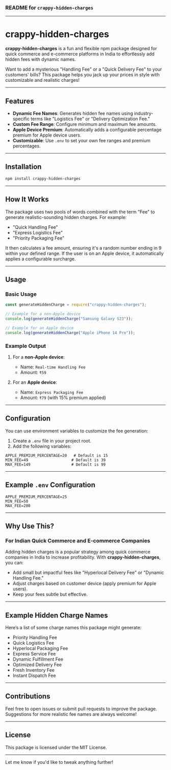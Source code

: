 ### README for `crappy-hidden-charges`

---

# crappy-hidden-charges

**crappy-hidden-charges** is a fun and flexible npm package designed for quick
commerce and e-commerce platforms in India to effortlessly add hidden fees with
dynamic names.

Want to add a mysterious "Handling Fee" or a "Quick Delivery Fee" to your
customers' bills? This package helps you jack up your prices in style with
customizable and realistic charges!

---

## Features

- **Dynamic Fee Names**: Generates hidden fee names using industry-specific
  terms like "Logistics Fee" or "Delivery Optimization Fee."
- **Custom Fee Range**: Configure minimum and maximum fee amounts.
- **Apple Device Premium**: Automatically adds a configurable percentage premium
  for Apple device users.
- **Customizable**: Use `.env` to set your own fee ranges and premium
  percentages.

---

## Installation

```bash
npm install crappy-hidden-charges
```

---

## How It Works

The package uses two pools of words combined with the term "Fee" to generate
realistic-sounding hidden charges. For example:

- "Quick Handling Fee"
- "Express Logistics Fee"
- "Priority Packaging Fee"

It then calculates a fee amount, ensuring it's a random number ending in 9
within your defined range. If the user is on an Apple device, it automatically
applies a configurable surcharge.

---

## Usage

### Basic Usage

```javascript
const generateHiddenCharge = require("crappy-hidden-charges");

// Example for a non-Apple device
console.log(generateHiddenCharge("Samsung Galaxy S23"));

// Example for an Apple device
console.log(generateHiddenCharge("Apple iPhone 14 Pro"));
```

### Example Output

1. For a **non-Apple device**:

   - Name: `Real-time Handling Fee`
   - Amount: `₹59`

2. For an **Apple device**:
   - Name: `Express Packaging Fee`
   - Amount: `₹79` (with 15% premium applied)

---

## Configuration

You can use environment variables to customize the fee generation:

1. Create a `.env` file in your project root.
2. Add the following variables:

```env
APPLE_PREMIUM_PERCENTAGE=20   # Default is 15
MIN_FEE=49                   # Default is 39
MAX_FEE=149                  # Default is 99
```

---

## Example `.env` Configuration

```env
APPLE_PREMIUM_PERCENTAGE=25
MIN_FEE=50
MAX_FEE=200
```

---

## Why Use This?

### For Indian Quick Commerce and E-commerce Companies

Adding hidden charges is a popular strategy among quick commerce companies in
India to increase profitability. With **crappy-hidden-charges**, you can:

- Add small but impactful fees like "Hyperlocal Delivery Fee" or "Dynamic
  Handling Fee."
- Adjust charges based on customer device (apply premium for Apple users).
- Keep your fees subtle but effective.

---

## Example Hidden Charge Names

Here’s a list of some charge names this package might generate:

- Priority Handling Fee
- Quick Logistics Fee
- Hyperlocal Packaging Fee
- Express Service Fee
- Dynamic Fulfillment Fee
- Optimized Delivery Fee
- Fresh Inventory Fee
- Instant Dispatch Fee

---

## Contributions

Feel free to open issues or submit pull requests to improve the package.
Suggestions for more realistic fee names are always welcome!

---

## License

This package is licensed under the MIT License.

---

Let me know if you'd like to tweak anything further!
